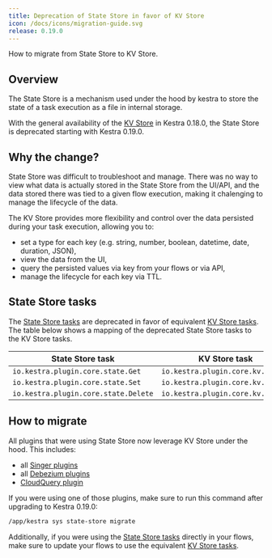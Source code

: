```yaml
---
title: Deprecation of State Store in favor of KV Store
icon: /docs/icons/migration-guide.svg
release: 0.19.0
---
```


How to migrate from State Store to KV Store.

## Overview

The State Store is a mechanism used under the hood by kestra to store the state of a task execution as a file in internal storage.

With the general availability of the [KV Store](../../05.concepts/05.kv-store.md) in Kestra 0.18.0, the State Store is deprecated starting with Kestra 0.19.0.

## Why the change?

State Store was difficult to troubleshoot and manage. There was no way to view what data is actually stored in the State Store from the UI/API, and the data stored there was tied to a given flow execution, making it chalenging to manage the lifecycle of the data.

The KV Store provides more flexibility and control over the data persisted during your task execution, allowing you to:
- set a type for each key (e.g. string, number, boolean, datetime, date, duration, JSON),
- view the data from the UI,
- query the persisted values via key from your flows or via API,
- manage the lifecycle for each key via TTL.


## State Store tasks

The [State Store tasks](https://kestra.io/plugins/core#state) are deprecated in favor of equivalent [KV Store tasks](https://kestra.io/plugins/core#kv). The table below shows a mapping of the deprecated State Store tasks to the KV Store tasks.

| State Store task | KV Store task |
|------------------|---------------|
| `io.kestra.plugin.core.state.Get` | `io.kestra.plugin.core.kv.Get` |
| `io.kestra.plugin.core.state.Set` | `io.kestra.plugin.core.kv.Set` |
| `io.kestra.plugin.core.state.Delete` | `io.kestra.plugin.core.kv.Delete` |


## How to migrate

All plugins that were using State Store now leverage KV Store under the hood. This includes:
- all [Singer plugins](https://kestra.io/plugins/plugin-singer)
- all [Debezium plugins](https://github.com/kestra-io/plugin-debezium)
- [CloudQuery plugin](https://kestra.io/plugins/plugin-cloudquery)

If you were using one of those plugins, make sure to run this command after upgrading to Kestra 0.19.0:

```bash
/app/kestra sys state-store migrate
```

Additionally, if you were using the [State Store tasks](https://kestra.io/plugins/core#state) directly in your flows, make sure to update your flows to use the equivalent [KV Store tasks](https://kestra.io/plugins/core#kv).

